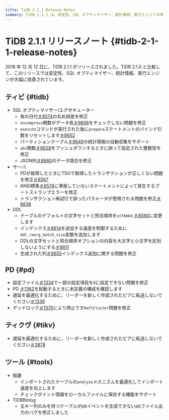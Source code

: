 ```yaml
---
title: TiDB 2.1.1 Release Notes
summary: TiDB 2.1.1 は、安定性、SQL オプティマイザー、統計情報、実行エンジンの改善を伴い、2018 年 12 月 12 日にリリースされました。修正には、負の日付の丸め誤差、圧縮解除関数のデータ長チェック、トランザクションの再試行が含まれます。テーブルのデフォルトの文字セットと照合順序は、utf8mb4 に変更されました。PD と TiKV にもさまざまな修正と最適化が加えられました。Lightning ツールは分析メカニズムを最適化し、チェックポイント情報をローカルに保存するためのサポートを追加しました。TiDB Binlog は、主キー列のみを持つテーブルの pb ファイルの出力バグを修正しました。
---
```


# TiDB 2.1.1 リリースノート {#tidb-2-1-1-release-notes}

2018 年 12 月 12 日に、TiDB 2.1.1 がリリースされました。TiDB 2.1.0 と比較して、このリリースでは安定性、SQL オプティマイザー、統計情報、実行エンジンが大幅に改善されています。

## ティビ {#tidb}

-   SQL オプティマイザー/エグゼキューター
    -   負の日付[＃8574](https://github.com/pingcap/tidb/pull/8574)の丸め誤差を修正
    -   `uncompress`関数がデータ長[＃8606](https://github.com/pingcap/tidb/pull/8606)をチェックしない問題を修正
    -   `execute`コマンドが実行された後に`prepare`ステートメントのバインド引数をリセットします[＃8652](https://github.com/pingcap/tidb/pull/8652)
    -   パーティションテーブル[＃8649](https://github.com/pingcap/tidb/pull/8649)の統計情報の自動収集をサポート
    -   `abs`関数[＃8628](https://github.com/pingcap/tidb/pull/8628)をプッシュダウンするときに誤って設定された整数型を修正
    -   JSON列[＃8660](https://github.com/pingcap/tidb/pull/8660)のデータ競合を修正
-   サーバ
    -   PDが故障したときにTSOで取得したトランザクションが正しくない問題を修正[＃8567](https://github.com/pingcap/tidb/pull/8567)
    -   ANSI標準[＃8576](https://github.com/pingcap/tidb/pull/8576)に準拠していないステートメントによって発生するブートストラップエラーを修正
    -   トランザクション再試行で誤ったパラメータが使用される問題を修正[＃8638](https://github.com/pingcap/tidb/pull/8638)
-   DDL
    -   テーブルのデフォルトの文字セットと照合順序を`utf8mb4` [＃8590](https://github.com/pingcap/tidb/pull/8590)に変更します
    -   インデックス[＃8614](https://github.com/pingcap/tidb/pull/8614)を追加する速度を制御するために`ddl_reorg_batch_size`変数を追加します
    -   DDLの文字セットと照合順序オプションの内容を大文字と小文字を区別しないようにする[＃8611](https://github.com/pingcap/tidb/pull/8611)
    -   生成された列[＃8655](https://github.com/pingcap/tidb/pull/8655)インデックス追加に関する問題を修正

## PD {#pd}

-   設定ファイル[＃1334](https://github.com/pingcap/pd/pull/1334)で一部の設定項目を`0`に設定できない問題を修正
-   PD [＃1362](https://github.com/pingcap/pd/pull/1362)を起動するときに未定義の構成を確認します
-   遅延を最適化するために、リーダーを新しく作成されたピアに転送しないでください[＃1339](https://github.com/pingcap/pd/pull/1339)
-   デッドロック[＃1370](https://github.com/pingcap/pd/pull/1370)により停止でき`RaftCluster`問題を修正

## ティクヴ {#tikv}

-   遅延を最適化するために、リーダーを新しく作成されたピアに転送しないでください[＃3878](https://github.com/tikv/tikv/pull/3878)

## ツール {#tools}

-   稲妻
    -   インポートされたテーブルの`analyze`メカニズムを最適化してインポート速度を向上します
    -   チェックポイント情報をローカルファイルに保存する機能をサポート
-   TiDBBinlog
    -   主キー列のみを持つテーブルがpbイベントを生成できないpbファイル出力のバグを修正しました
